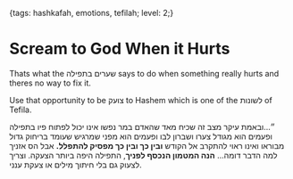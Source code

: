 {tags: hashkafah, emotions, tefilah; level: 2;}

# Scream to God When it Hurts

Thats what the שערים בתפילה says to do when something really hurts and theres no way to fix it. 

Use that opportunity to be צועק to Hashem which is one of the לשונות of Tefila.

״...ובאמת עיקר מצב זה שכיח מאד שהאדם במר נפשו אינו יכול לפתוח פיו בתפילה ופעמים הוא מגודל צערו ושברון לבו ופעמים הוא מפני שמרגיש שעומד בריחוק גדול מבוראו ואינו ראוי להתקרב אל הקודש **ובין כך ובין כך מפסיק להתפלל.** אבל הס אזניך למה הדבר דומה... **הנה המטמון הנכסף לפניך**, התפילה היפה ביותר הצעקה. וצריך לצעוק גם בלי חיתוך מילים או צעקת ענני.
